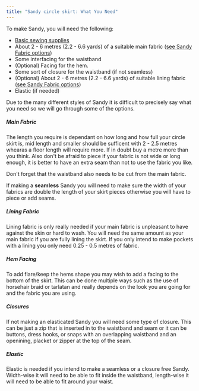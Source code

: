```yaml
---
title: "Sandy circle skirt: What You Need"
---
```


To make Sandy, you will need the following:

- [Basic sewing supplies](/docs/sewing/basic-sewing-supplies)
- About 2 - 6 metres (2.2 - 6.6 yards) of a suitable main fabric ([see Sandy Fabric options](/docs/designs/sandy/fabric))
- Some interfacing for the waistband
- (Optional) Facing for the hem.
- Some sort of closure for the waistband (if not seamless)
- (Optional) About 2 - 6 metres (2.2 - 6.6 yards) of suitable lining fabric ([see Sandy Fabric options](/docs/designs/sandy/fabric))
- Elastic (if needed)

Due to the many different styles of Sandy it is difficult to precisely say what you need so we will go through some of the options.

##### Main Fabric

The length you require is dependant on how long and how full your circle skirt is, mid length and smaller should be sufficent with 2 - 2.5 metres whearas a floor length will require more. If in doubt buy a metre more than you think. Also don't be afraid to piece if your fabric is not wide or long enough, it is better to have an extra seam than not to use the fabric you like.

<Note>

Don't forget that the waistband also needs to be cut from the main fabric.

</Note>

<Warning>  

If making a **seamless** Sandy you will need to make sure the width of your fabrics are double the length of your skirt pieces otherwise you will have to piece or add seams.

</Warning>

##### Lining Fabric

Lining fabric is only really needed if your main fabric is unpleasant to have against the skin or hard to wash. You will need the same amount as your main fabric if you are fully lining the skirt.
If you only intend to make pockets with a lining you only need 0.25 - 0.5 metres of fabric.

##### Hem Facing

To add flare/keep the hems shape you may wish to add a facing to the bottom of the skirt. This can be done multiple ways such as the use of horsehair braid or tarlatan and really depends on the look you are going for and the fabric you are using.

##### Closures

If not making an elasticated Sandy you will need some type of closure.
This can be just a zip that is inserted in to the waistband and seam or it can be buttons, dress hooks, or snaps with an overlapping waistband and an openining, placket or zipper at the top of the seam.

##### Elastic

Elastic is needed if you intend to make a seamless or a closure free Sandy. Width-wise it will need to be able to fit inside the waistband, length-wise it will need to be able to fit around your waist.

